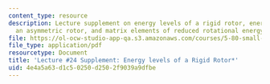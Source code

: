 ```yaml
---
content_type: resource
description: Lecture supplement on energy levels of a rigid rotor, energy levels of
  an asymmetric rotor, and matrix elements of reduced rotational energy.
file: https://ol-ocw-studio-app-qa.s3.amazonaws.com/courses/5-80-small-molecule-spectroscopy-and-dynamics-fall-2008/4e4a5a63d1c50250d2502f9039a9dfbe_24s_580ln_fa08.pdf
file_type: application/pdf
resourcetype: Document
title: 'Lecture #24 Supplement: Energy levels of a Rigid Rotor*'
uid: 4e4a5a63-d1c5-0250-d250-2f9039a9dfbe
---
```

